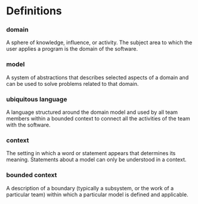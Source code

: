 # Definitions

### domain

A sphere of knowledge, influence, or activity.
The subject area to which the user applies a program is the domain of the software.

### model

A system of abstractions that describes selected aspects of a domain and can be used to solve problems related to that domain.

### ubiquitous language

A language structured around the domain model and used by all team members within a bounded context to connect all the activities of the team with the software.

### context

The setting in which a word or statement appears that determines its meaning.
Statements about a model can only be understood in a context.

### bounded context

A description of a boundary (typically a subsystem, or the work of a particular team) within which a particular model is defined and applicable.
